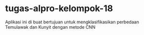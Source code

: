 # tugas-alpro-kelompok-18
Aplikasi ini di buat bertujuan untuk mengklasifikasikan perbedaan Temulawak dan Kunyit dengan metode CNN
